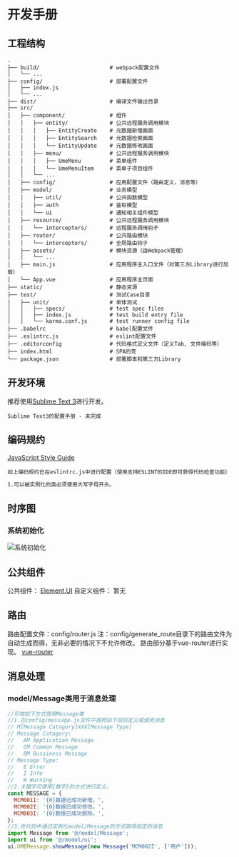 # 开发手册

## 工程结构
    .
    ├── build/                      # webpack配置文件
    │   └── ...
    ├── config/                     # 部署配置文件
    │   ├── index.js
    │   └── ...
    ├── dist/                       # 编译文件输出目录
    ├── src/
    │   ├── component/              # 组件
    │   │   ├── entity/             # 公共远程服务调用模块
    │   │   │   ├── EntityCreate    # 元数据新增画面
    │   │   │   ├── EntitySearch    # 元数据检索画面
    │   │   │   └── EntityUpdate    # 元数据修改画面
    │   │   ├── menu/               # 公共远程服务调用模块
    │   │   │   ├── UmeMenu         # 菜单组件
    │   │   │   └── UmeMenuItem     # 菜单子项目组件
    │   │   └── ...
    │   ├── config/                 # 应用配置文件（路由定义，消息等）
    │   ├── model/                  # 业务模型
    │   │   ├── util/               # 公共函数模型
    │   │   ├── auth                # 鉴权模型
    │   │   └── ui                  # 通知相关组件模型
    │   ├── resource/               # 公共远程服务调用模块
    │   │   └── interceptors/       # 远程服务调用钩子
    │   ├── router/                 # 公共路由模块
    │   │   └── interceptors/       # 全局路由钩子
    │   ├── assets/                 # 模块资源（由Webpack管理）
    │   │   └── ...
    │   ├── main.js                 # 应用程序主入口文件（对第三方Library进行加载）
    │   └── App.vue                 # 应用程序主页面
    ├── static/                     # 静态资源
    ├── test/                       # 测试Case目录
    │   ├── unit/                   # 单体测试
    │   │   ├── specs/              # test spec files
    │   │   ├── index.js            # test build entry file
    │   │   └── karma.conf.js       # test runner config file
    ├── .babelrc                    # babel配置文件
    ├── .eslintrc.js                # eslint配置文件
    ├── .editorconfig               # 代码格式定义文件（定义Tab, 文件编码等）
    ├── index.html                  # SPA的壳
    └── package.json                # 部署脚本和第三方Library

## 开发环境
推荐使用[Sublime Text 3](https://www.sublimetext.com/3)进行开发。

    Sublime Text3的配置手册 - 未完成

## 编码规约
[JavaScript Style Guide](https://github.com/airbnb/javascript)

    如上编码规约已在eslintrc.js中进行配置（使用支持ESLINT的IDE即可获得代码检查功能）

``` bash
1.可以被实例化的类必须使用大写字母开头。
```

## 时序图
### 系统初始化
![系统初始化](https://cdn.rawgit.com/bluejfox/ume.js/master/doc/imgs/SystemInitialSequence.svg "")

## 公共组件
公共组件：
[Element.UI](http://element.eleme.io/#/zh-CN/component/layout)
自定义组件：
暂无

## 路由
路由配置文件：config/router.js
注：config/generate_route目录下的路由文件为自动生成而得，无非必要的情况下不允许修改。
路由部分基于vue-router进行实现。
[vue-router](https://router.vuejs.org/zh-cn/essentials/getting-started.html)

## 消息处理
### model/Message类用于消息处理
``` JavaScript
//可按如下方式使用Message类
//1.在config/message.js文件中按照如下规则定义或使用消息
// M[Message Catagory]XXX[Message Type]
// Message Catagory:
//   AM Application Message
//   CM Common Message
//   BM Bussiness Message
// Message Type:
//   E Error
//   I Info
//   W Warning
//2.关键字可使用{数字}的方式进行定义。
const MESSAGE = {
  MCM001I: '{0}数据已成功新增。',
  MCM002I: '{0}数据已成功修改。',
  MCM003I: '{0}数据已成功删除。',
};
//3.在代码中通过实例化model/Message的方式取得指定的消息
import Message from '@/model/Message';
import ui from '@/model/ui';
ui.UMEMessage.showMessage(new Message('MCM002I', ['用户']));
```
